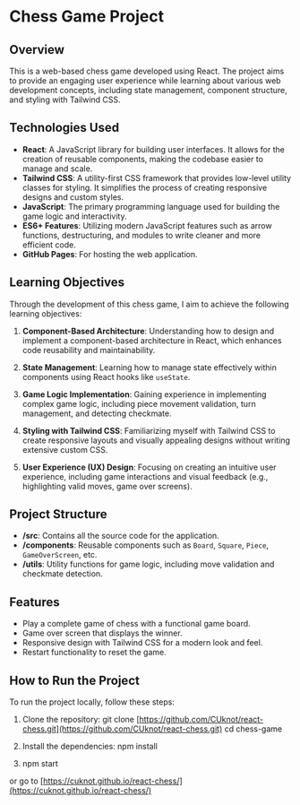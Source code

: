 # Chess Game Project

## Overview

This is a web-based chess game developed using React. The project aims to provide an engaging user experience while learning about various web development concepts, including state management, component structure, and styling with Tailwind CSS. 

## Technologies Used

- **React**: A JavaScript library for building user interfaces. It allows for the creation of reusable components, making the codebase easier to manage and scale.
- **Tailwind CSS**: A utility-first CSS framework that provides low-level utility classes for styling. It simplifies the process of creating responsive designs and custom styles.
- **JavaScript**: The primary programming language used for building the game logic and interactivity.
- **ES6+ Features**: Utilizing modern JavaScript features such as arrow functions, destructuring, and modules to write cleaner and more efficient code.
- **GitHub Pages**: For hosting the web application.

## Learning Objectives

Through the development of this chess game, I aim to achieve the following learning objectives:

1. **Component-Based Architecture**: Understanding how to design and implement a component-based architecture in React, which enhances code reusability and maintainability.
  
2. **State Management**: Learning how to manage state effectively within components using React hooks like `useState`.

3. **Game Logic Implementation**: Gaining experience in implementing complex game logic, including piece movement validation, turn management, and detecting checkmate.

4. **Styling with Tailwind CSS**: Familiarizing myself with Tailwind CSS to create responsive layouts and visually appealing designs without writing extensive custom CSS.

5. **User Experience (UX) Design**: Focusing on creating an intuitive user experience, including game interactions and visual feedback (e.g., highlighting valid moves, game over screens).

## Project Structure

- **/src**: Contains all the source code for the application.
- **/components**: Reusable components such as `Board`, `Square`, `Piece`, `GameOverScreen`, etc.
- **/utils**: Utility functions for game logic, including move validation and checkmate detection.

## Features

- Play a complete game of chess with a functional game board.
- Game over screen that displays the winner.
- Responsive design with Tailwind CSS for a modern look and feel.
- Restart functionality to reset the game.

## How to Run the Project

To run the project locally, follow these steps:

1. Clone the repository:
   git clone [https://github.com/CUknot/react-chess.git](https://github.com/CUknot/react-chess.git)
   cd chess-game

2. Install the dependencies:
    npm install

3. npm start

or go to [https://cuknot.github.io/react-chess/](https://cuknot.github.io/react-chess/)
